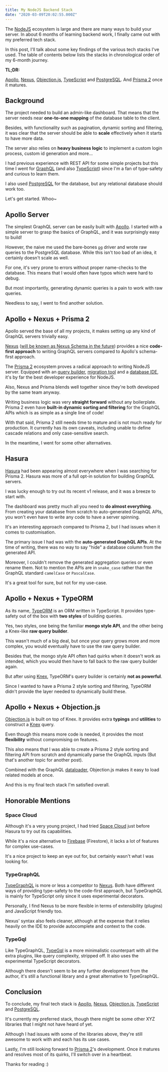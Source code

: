 ```yaml
---
title: My NodeJS Backend Stack
date: "2020-03-09T20:02:55.000Z"
---
```


The [NodeJS][nodejs] ecosystem is large and there are many ways to build your server. In about 6 months of learning backend work, I finally came out with my preferred tech stack.

In this post, I'll talk about some key findings of the various tech stacks I've used. The table of contents below lists the stacks in chronological order of my 6-month journey.

**TL;DR:**

[Apollo][apollo-server], [Nexus][nexus], [Objection.js][objection], [TypeScript][typescript] and [PostgreSQL][postgres]. And [Prisma 2][prisma2] once it matures.

<!-- toc -->

## Background

The project needed to build an admin-like dashboard. That means that the server needs near **one-to-one mapping** of the database table to the client.

Besides, with functionality such as pagination, dynamic sorting and filtering, it was clear that the server should be able to **scale** effectively when it starts to have more data.

The server also relies on **heavy business logic** to implement a custom login process, custom id generation and more...

I had previous experience with REST API for some simple projects but this time I went for [GraphQL][graphql] (and also [TypeScript][typescript]) since I'm a fan of type-safety and curious to learn them.

I also used [PostgreSQL][postgres] for the database, but any relational database should work too.

Let's get started. Whoo~

## Apollo Server

The simplest GraphQL server can be easily built with [Apollo][apollo-server]. I started with a simple server to grasp the basics of GraphQL, and it was surprisingly easy to build!

However, the naive me used the bare-bones [`pg`][pg] driver and wrote raw queries to the PostgreSQL database. While this isn't too bad of an idea, it certainly doesn't scale as well.

For one, it's very prone to errors without proper name-checks to the database. This means that I would often have typos which were hard to debug.

But most importantly, generating dynamic queries is a pain to work with raw queries.

Needless to say, I went to find another solution.

## Apollo + Nexus + Prisma 2

Apollo served the base of all my projects, it makes setting up any kind of GraphQL servers trivially easy.

[Nexus][nexus] ([will be known as Nexus Schema in the future](https://github.com/prisma-labs/nexus/issues/373)) provides a nice **code-first approach** to writing GraphQL servers compared to Apollo's schema-first approach.

The [Prisma 2][prisma2] ecosystem proves a radical approach to writing NodeJS server. Equipped with an [query builder][prisma2-client], [migration tool][prisma2-migrate] and a [database IDE][prisma2-studio], it's by far the best developer experience for NodeJS.

Also, Nexus and Prisma blends well together since they're both developed by the same team anyway.

Writing business logic was very **straight forward** without any boilerplate. Prisma 2 even have **built-in dynamic sorting and filtering** for the GraphQL APIs which is as simple as a single line of code!

With that said, Prisma 2 still needs time to mature and is not much ready for production. It currently has its own caveats, including unable to define cascade relations and only case-sensitive search.

In the meantime, I went for some other alternatives.

## Hasura

[Hasura][hasura] had been appearing almost everywhere when I was searching for Prisma 2. Hasura was more of a full opt-in solution for building GraphQL servers.

I was lucky enough to try out its recent v1 release, and it was a breeze to start with.

The dashboard was pretty much all you need to **do almost everything**. From creating your database from scratch to auto-generated GraphQL APIs, you won't even have to write any code to have a server spinning.

It's an interesting approach compared to Prisma 2, but I had issues when it comes to customisation.

The primary issue I had was with the **auto-generated GraphQL APIs**. At the time of writing, there was no way to say "hide" a database column from the generated API.

Moreover, I couldn't remove the generated aggregation queries or even rename them. Not to mention the APIs are in `snake_case` rather than the GraphQL standard `camelCase` or `PascalCase`.

It's a great tool for sure, but not for my use-case.

## Apollo + Nexus + TypeORM

As its name, [TypeORM][typeorm] is an ORM written in TypeScript. It provides type-safety out of the box with **two styles** of building queries.

Yes, two styles, one being the familiar **mongo style API**, and the other being a Knex-like **raw query builder**.

This wasn't much of a big deal, but once your query grows more and more complex, you would eventually have to use the raw query builder.

Besides that, the mongo style API often had quirks when it doesn't work as intended, which you would then have to fall back to the raw query builder again.

But after using [Knex][knex], TypeORM's query builder is certainly **not as powerful**.

Since I wanted to have a Prisma 2 style sorting and filtering, TypeORM didn't provide the layer needed to dynamically build these.

## Apollo + Nexus + Objection.js

[Objection.js][objection] is built on top of Knex. It provides extra **typings** and **utilities** to construct a [Knex][knex] query.

Even though this means more code is needed, it provides the most **flexibility** without compromising on features.

This also means that I was able to create a Prisma 2 style sorting and filtering API from scratch and dynamically parse the GraphQL inputs (But that's another topic for another post).

Combined with the GraphQL [dataloader][dataloader], Objection.js makes it easy to load related models at once.

And this is my final tech stack I'm satisfied overall.

## Honorable Mentions

### Space Cloud

Although it's a very young project, I had tried [Space Cloud][space-cloud] just before Hasura to try out its capabilities.

While it's a nice alternative to [Firebase][firebase] (Firestore), it lacks a lot of features for complex use-cases.

It's a nice project to keep an eye out for, but certainly wasn't what I was looking for.

### TypeGraphQL

[TypeGraphQL][typegraphql] is more or less a competitor to [Nexus][nexus]. Both have different ways of providing type-safety to the code-first approach, but TypeGraphQL is mainly for TypeScript only since it uses experimental decorators.

Personally, I find Nexus to be more flexible in terms of extensibility (plugins) and JavaScript friendly too.

Nexus' syntax also feels cleaner, although at the expense that it relies heavily on the IDE to provide autocomplete and context to the code.

### TypeGql

Like TypeGraphQL, [TypeGql][typegql] is a more minimalistic counterpart with all the extra plugins, like query complexity, stripped off. It also uses the experimental TypeScript decorators.

Although there doesn't seem to be any further development from the author, it's still a functional library and a great alternative to TypeGraphQL.

## Conclusion

To conclude, my final tech stack is [Apollo][apollo-server], [Nexus][nexus], [Objection.js][objection], [TypeScript][typescript] and [PostgreSQL][postgres].

It's currently my preferred stack, though there might be some other XYZ libraries that I might not have heard of yet.

Although I had issues with some of the libraries above, they're still awesome to work with and each has its use cases.

Lastly, I'm still looking forward to [Prisma 2][prisma2]'s development. Once it matures and resolves most of its quirks, I'll switch over in a heartbeat.

Thanks for reading :)

[apollo-server]: https://www.apollographql.com/docs/apollo-server/
[nexus]: https://nexus.js.org/
[postgres]: https://www.postgresql.org/
[typescript]: https://www.typescriptlang.org/
[knex]: https://knexjs.org/
[objection]: https://vincit.github.io/objection.js/
[hasura]: https://hasura.io/
[typegraphql]: https://typegraphql.ml/
[typegql]: https://prismake.github.io/typegql/
[space-cloud]: https://spaceuptech.com/
[typeorm]: https://typeorm.io
[prisma2]: https://github.com/prisma/prisma2
[prisma2-client]: https://github.com/prisma/prisma-client-js
[prisma2-migrate]: https://github.com/prisma/migrate
[prisma2-studio]: https://github.com/prisma/studio
[graphql]: https://graphql.org/
[nodejs]: https://nodejs.org
[pg]: https://node-postgres.com/
[dataloader]: https://github.com/graphql/dataloader
[firebase]: https://firebase.google.com
